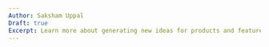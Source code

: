 ```yaml
---
Author: Saksham Uppal
Draft: true
Excerpt: Learn more about generating new ideas for products and features, including techniques and sources of ideas.
---
```

